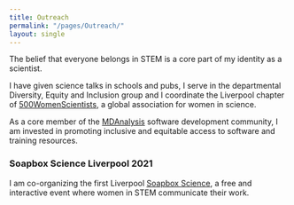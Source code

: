 ```yaml
---
title: Outreach
permalink: "/pages/Outreach/"
layout: single
---
```


The belief that everyone belongs in STEM is a core part of my identity as a scientist. 

I have given science talks in schools and pubs, I serve in the departmental Diversity, Equity and Inclusion group and I coordinate the Liverpool chapter of [500WomenScientists](www.500womenscientists.org), a global association for women in science. 

As a core member of the [MDAnalysis](www.mdanalysis.org) software development community, I am invested in promoting inclusive and equitable access to software and training resources.  

### Soapbox Science Liverpool 2021

I am co-organizing the first Liverpool [Soapbox Science](www.soapboxscience.org), a free and interactive event where women in STEM communicate their work. 

